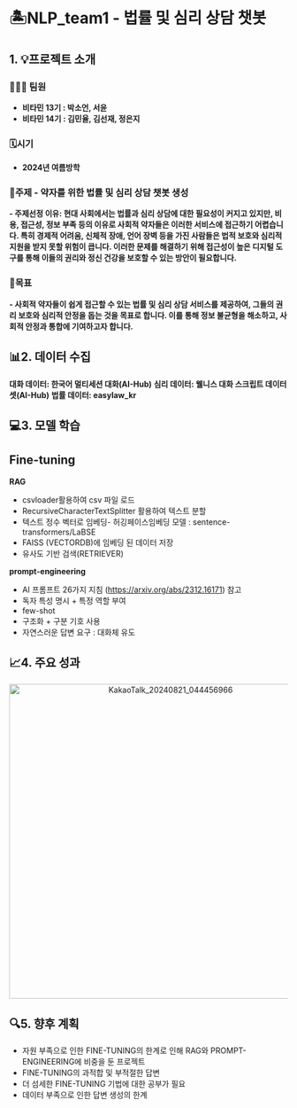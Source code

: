 # 🏝️NLP_team1 - 법률 및 심리 상담 챗봇


## 1. 💡프로젝트 소개
### 🧑‍🤝‍🧑 **팀원**
- **비타민 13기 : 박소언, 서윤**
- **비타민 14기 : 김민율, 김선재, 정은지**

### 🗓️**시기**
- **2024년 여름방학**

### 📍**주제** - **약자를 위한 법률 및 심리 상담 챗봇 생성**
**- 주제선정 이유: 현대 사회에서는 법률과 심리 상담에 대한 필요성이 커지고 있지만, 비용, 접근성, 정보 부족 등의 이유로 사회적 약자들은 이러한 서비스에 접근하기 어렵습니다. 특히 경제적 어려움, 신체적 장애, 언어 장벽 등을 가진 사람들은 법적 보호와 심리적 지원을 받지 못할 위험이 큽니다. 이러한 문제를 해결하기 위해 접근성이 높은 디지털 도구를 통해 이들의 권리와 정신 건강을 보호할 수 있는 방안이 필요합니다.**

### 📍**목표** 
**- 사회적 약자들이 쉽게 접근할 수 있는 법률 및 심리 상담 서비스를 제공하여, 그들의 권리 보호와 심리적 안정을 돕는 것을 목표로 합니다. 이를 통해 정보 불균형을 해소하고, 사회적 안정과 통합에 기여하고자 합니다.**


## 📊2. 데이터 수집
**대화 데이터: 한국어 멀티세션 대화(AI-Hub)**
**심리 데이터: 웰니스 대화 스크립트 데이터셋(AI-Hub)**
**법률 데이터: easylaw_kr**


## 💻3. 모델 학습

**Fine-tuning**
-  

**RAG**
- csvloader활용하여 csv 파일 로드
- RecursiveCharacterTextSplitter 활용하여 텍스트 분할
- 텍스트 정수 벡터로 임베딩- 허깅페이스임베딩 모델 : sentence-transformers/LaBSE
- FAISS (VECTORDB)에 임베딩 된 데이터 저장
- 유사도 기반 검색(RETRIEVER)


**prompt-engineering**
- AI 프롬프트 26가지 지침 (https://arxiv.org/abs/2312.16171) 참고
- 독자 특성 명시 + 특정 역할 부여
- few-shot
- 구조화 + 구분 기호 사용
- 자연스러운 답변 요구 : 대화체 유도


## 📈4. 주요 성과
<p align="center">
  <img width="568" alt="KakaoTalk_20240821_044456966" src="https://github.com/user-attachments/assets/0f6332a5-eb67-4734-8b47-d174c5f87cb1">
</p>


## 🔍5. 향후 계획
- 자원 부족으로 인한 FINE-TUNING의 한계로 인해 RAG와 PROMPT-ENGINEERING에 비중을 둔 프로젝트
- FINE-TUNING의 과적합 및 부적절한 답변
- 더 섬세한 FINE-TUNING 기법에 대한 공부가 필요
- 데이터 부족으로 인한 답변 생성의 한계 
